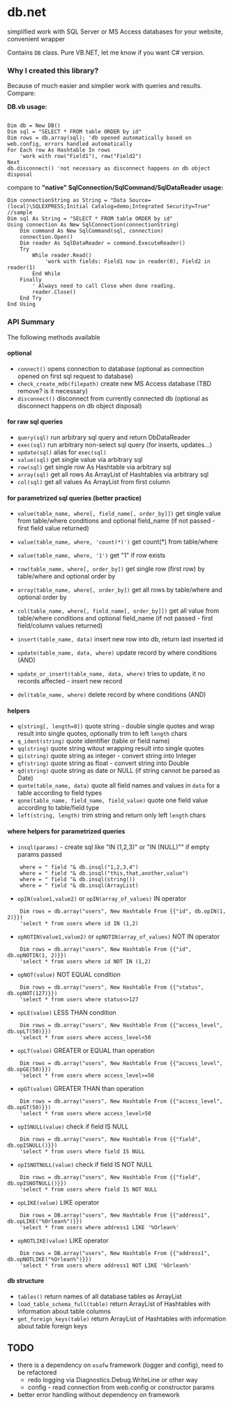 # db.net
simplified work with SQL Server or MS Access databases for your website, convenient wrapper

Contains `DB` class. Pure VB.NET, let me know if you want C# version.

### Why I created this library?
Because of much easier and simplier work with queries and results. Compare:

**DB.vb usage:**
```vb.net

Dim db = New DB()
Dim sql = "SELECT * FROM table ORDER by id"
Dim rows = db.array(sql); 'db opened automatically based on web.config, errors handled automatically
For Each row As Hashtable In rows
    'work with row("Field1"), row("Field2")
Next
db.disconnect() 'not necessary as disconnect happens on db object disposal
```

compare to **"native" SqlConnection/SqlCommand/SqlDataReader usage:**
```vb.net
Dim connectionString as String = "Data Source=(local)\SQLEXPRESS;Initial Catalog=demo;Integrated Security=True" //sample
Dim sql As String = "SELECT * FROM table ORDER by id"
Using connection As New SqlConnection(connectionString)
    Dim command As New SqlCommand(sql, connection)
    connection.Open()
    Dim reader As SqlDataReader = command.ExecuteReader()
    Try
        While reader.Read()
            'work with fields: Field1 now in reader(0), Field2 in reader(1)
        End While
    Finally
        ' Always need to call Close when done reading.
        reader.Close()
    End Try
End Using
```

### API Summary

The following methods available

#### optional
- `connect()` opens connection to database (optional as connection opened on first sql request to database)
- `check_create_mdb(filepath)` create new MS Access database (TBD remove? is it necessary)
- `disconnect()` disconnect from currently connected db (optional as disconnect happens on db object disposal)

#### for raw sql queries
- `query(sql)` run arbitrary sql query and return DbDataReader
- `exec(sql)` run arbitrary non-select sql query (for inserts, updates...)
- `update(sql)` alias for `exec(sql)`
- `value(sql)` get single value via arbitrary sql
- `row(sql)` get single row As Hashtable via arbitrary sql
- `array(sql)` get all rows As ArrayList of Hashtables via arbitrary sql
- `col(sql)` get all values As ArrayList from first column

#### for parametrized sql queries (better practice)
- `value(table_name, where[, field_name[, order_by]])` get single value from table/where conditions and optional field_name (if not passed - first field value returned)
- `value(table_name, where, 'count(*)')` get count(\*) from table/where
- `value(table_name, where, '1')` get "1" if row exists

- `row(table_name, where[, order_by])` get single row (first row) by table/where and optional order by
- `array(table_name, where[, order_by])` get all rows by table/where and optional order by
- `col(table_name, where[, field_name[, order_by]])` get all value from table/where conditions and optional field_name (if not passed - first field/column values returned)

- `insert(table_name, data)` insert new row into db, return last inserted id
- `update(table_name, data, where)` update record by where conditions (AND)
- `update_or_insert(table_name, data, where)` tries to update, it no records affected - insert new record
- `del(table_name, where)` delete record by where conditions (AND)

#### helpers
- `q(string[, length=0])` quote string - double single quotes and wrap result into single quotes, optionally trim to left `length` chars
- `q_ident(string)` quote identifier (table or field name)
- `qq(string)` quote string witout wrapping result into single quotes
- `qi(string)` quote string as integer - convert string into Integer
- `qf(string)` quote string as float - convert string into Double
- `qd(string)` quote string as date or NULL (if string cannot be parsed as Date)
- `quote(table_name, data)` quote all field names and values in `data` for a table according to field types
- `qone(table_name, field_name, field_value)` quote one field value according to table/field type
- `left(string, length)` trim string and return only left `length` chars

#### where helpers for parametrized queries
- `insql(params)` - create sql like "IN (1,2,3)" or "IN (NULL)"" if empty params passed
```VB.NET
    where = " field "& db.insql("1,2,3,4")
    where = " field "& db.insql("this,that,another,value")
    where = " field "& db.insql(string())
    where = " field "& db.insql(ArrayList)
```
- `opIN(value1,value2)` or `opIN(array_of_values)` IN operator
```VB.NET
    Dim rows = db.array("users", New Hashtable From {{"id", db.opIN(1, 2)}})
    'select * from users where id IN (1,2)
```
- `opNOTIN(value1,value2)` or `opNOTIN(array_of_values)` NOT IN operator
```VB.NET
    Dim rows = db.array("users", New Hashtable From {{"id", db.opNOTIN(1, 2)}})
    'select * from users where id NOT IN (1,2)
```

- `opNOT(value)` NOT EQUAL condition
```VB.NET
    Dim rows = db.array("users", New Hashtable From {{"status", db.opNOT(127)}})
    'select * from users where status<>127
```
- `opLE(value)` LESS THAN condition
```VB.NET
    Dim rows = db.array("users", New Hashtable From {{"access_level", db.opLT(50)}})
    'select * from users where access_level<50
```
- `opLT(value)` GREATER or EQUAL than operation
```VB.NET
    Dim rows = db.array("users", New Hashtable From {{"access_level", db.opGE(50)}})
    'select * from users where access_level>=50
```
- `opGT(value)` GREATER THAN than operation
```VB.NET
    Dim rows = db.array("users", New Hashtable From {{"access_level", db.opGT(50)}})
    'select * from users where access_level>50
```
- `opISNULL(value)` check if field IS NULL
```VB.NET
    Dim rows = db.array("users", New Hashtable From {{"field", db.opISNULL()}})
    'select * from users where field IS NULL
```
- `opISNOTNULL(value)` check if field IS NOT NULL
```VB.NET
    Dim rows = db.array("users", New Hashtable From {{"field", db.opISNOTNULL()}})
    'select * from users where field IS NOT NULL
```
- `opLIKE(value)` LIKE operator
```VB.NET
    Dim rows = DB.array("users", New Hashtable From {{"address1", db.opLIKE("%Orlean%")}})
    'select * from users where address1 LIKE '%Orlean%'
```
- `opNOTLIKE(value)` LIKE operator
```VB.NET
    Dim rows = DB.array("users", New Hashtable From {{"address1", db.opNOTLIKE("%Orlean%")}})
    'select * from users where address1 NOT LIKE '%Orlean%'
```

#### db structure
- `tables()` return names of all database tables as ArrayList
- `load_table_schema_full(table)` return ArrayList of Hashtables with information about table columns
- `get_foreign_keys(table)` return ArrayList of Hashtables with information about table foreign keys


## TODO

- there is a dependency on `osafw` framework (logger and config), need to be refactored
  - redo logging via Diagnostics.Debug.WriteLine or other way
  - config - read connection from web.config or constructor params
- better error handling without dependency on framework
